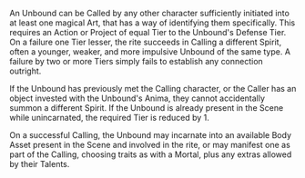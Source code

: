 An Unbound can be Called by any other character sufficiently initiated into at least one magical Art, that has a way of identifying them specifically. This requires an Action or Project of equal Tier to the Unbound's Defense Tier. On a failure one Tier lesser, the rite succeeds in Calling a different Spirit, often a younger, weaker, and more impulsive Unbound of the same type. A failure by two or more Tiers simply fails to establish any connection outright.

If the Unbound has previously met the Calling character, or the Caller has an object invested with the Unbound's Anima, they cannot accidentally summon a different Spirit. If the Unbound is already present in the Scene while unincarnated, the required Tier is reduced by 1.

On a successful Calling, the Unbound may incarnate into an available Body Asset present in the Scene and involved in the rite, or may manifest one as part of the Calling, choosing traits as with a Mortal, plus any extras allowed by their Talents.